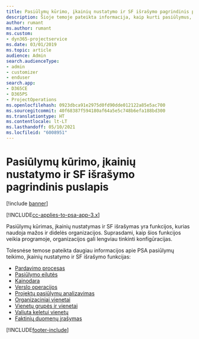 ```yaml
---
title: Pasiūlymų kūrimo, įkainių nustatymo ir SF išrašymo pagrindinis puslapis
description: Šioje temoje pateikta informacija, kaip kurti pasiūlymus, nustatyti įkainius ir išrašyti SF.
author: rumant
ms.author: rumant
ms.custom:
- dyn365-projectservice
ms.date: 03/01/2019
ms.topic: article
audience: Admin
search.audienceType:
- admin
- customizer
- enduser
search.app:
- D365CE
- D365PS
- ProjectOperations
ms.openlocfilehash: 0923dbca91e2975d0fd90dde012122a85e5ac700
ms.sourcegitcommit: 40f68387f594180af64a5e5c748b6efa188bd300
ms.translationtype: HT
ms.contentlocale: lt-LT
ms.lasthandoff: 05/10/2021
ms.locfileid: "6008951"
---
```

# <a name="quoting-pricing-and-billing-home-page"></a>Pasiūlymų kūrimo, įkainių nustatymo ir SF išrašymo pagrindinis puslapis

[!include [banner](../includes/psa-now-project-operations.md)]

[!INCLUDE[cc-applies-to-psa-app-3.x](../includes/cc-applies-to-psa-app-3x.md)]

Pasiūlymų kūrimas, įkainių nustatymas ir SF išrašymas yra funkcijos, kurias naudoja mažos ir didelės organizacijos. Suprasdami, kaip šios funkcijos veikia programoje, organizacijos gali lengviau tinkinti konfigūracijas.

Tolesnėse temose pateikta daugiau informacijos apie PSA pasiūlymų teikimo, įkainių nustatymo ir SF išrašymo funkcijas:

- [Pardavimo procesas](basic-sales-process.md)
- [Pasiūlymo eilutės](basic-quote-lines.md)
- [Kainodara](basic-pricing.md)
- [Verslo operacijos](basic-business-transactions.md)
- [Projektų pasiūlymų analizavimas](basic-analyzing-quotes.md)
- [Organizaciniai vienetai](advanced-organizational.md)
- [Vienetų grupės ir vienetai](advanced-units.md)
- [Valiuta keletui vienetų](advanced-currency.md)
- [Faktinių duomenų įrašymas](advanced-actuals.md)


[!INCLUDE[footer-include](../includes/footer-banner.md)]